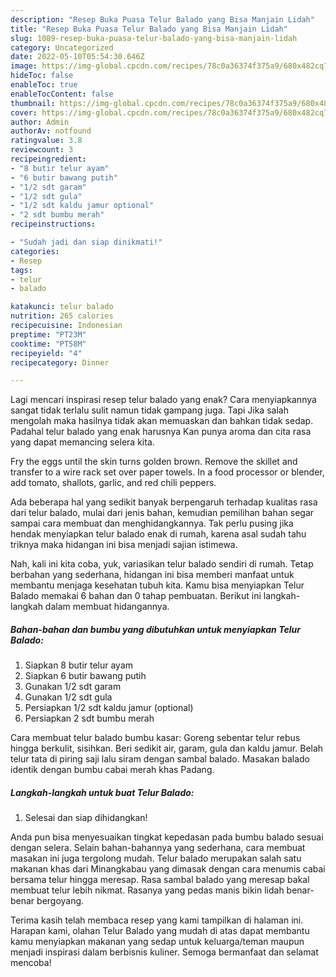 ```yaml
---
description: "Resep Buka Puasa Telur Balado yang Bisa Manjain Lidah"
title: "Resep Buka Puasa Telur Balado yang Bisa Manjain Lidah"
slug: 1089-resep-buka-puasa-telur-balado-yang-bisa-manjain-lidah
category: Uncategorized
date: 2022-05-10T05:54:30.646Z
image: https://img-global.cpcdn.com/recipes/78c0a36374f375a9/680x482cq70/telur-balado-foto-resep-utama.jpg
hideToc: false
enableToc: true
enableTocContent: false
thumbnail: https://img-global.cpcdn.com/recipes/78c0a36374f375a9/680x482cq70/telur-balado-foto-resep-utama.jpg
cover: https://img-global.cpcdn.com/recipes/78c0a36374f375a9/680x482cq70/telur-balado-foto-resep-utama.jpg
author: Admin
authorAv: notfound
ratingvalue: 3.8
reviewcount: 3
recipeingredient:
- "8 butir telur ayam"
- "6 butir bawang putih"
- "1/2 sdt garam"
- "1/2 sdt gula"
- "1/2 sdt kaldu jamur optional"
- "2 sdt bumbu merah"
recipeinstructions:

- "Sudah jadi dan siap dinikmati!"
categories:
- Resep
tags:
- telur
- balado

katakunci: telur balado 
nutrition: 265 calories
recipecuisine: Indonesian
preptime: "PT23M"
cooktime: "PT58M"
recipeyield: "4"
recipecategory: Dinner

---
```



Lagi mencari inspirasi resep telur balado yang enak? Cara menyiapkannya sangat tidak terlalu sulit namun tidak gampang juga. Tapi Jika salah mengolah maka hasilnya tidak akan memuaskan dan bahkan tidak sedap. Padahal telur balado yang enak harusnya Kan punya aroma dan cita rasa yang dapat memancing selera kita.


Fry the eggs until the skin turns golden brown. Remove the skillet and transfer to a wire rack set over paper towels. In a food processor or blender, add tomato, shallots, garlic, and red chili peppers.

Ada beberapa hal yang sedikit banyak berpengaruh terhadap kualitas rasa dari telur balado, mulai dari jenis bahan, kemudian pemilihan bahan segar sampai cara membuat dan menghidangkannya. Tak perlu pusing jika hendak menyiapkan telur balado enak di rumah, karena asal sudah tahu triknya maka hidangan ini bisa menjadi sajian istimewa.


Nah, kali ini kita coba, yuk, variasikan telur balado sendiri di rumah. Tetap berbahan yang sederhana, hidangan ini bisa memberi manfaat untuk membantu menjaga kesehatan tubuh kita. Kamu bisa menyiapkan Telur Balado memakai 6 bahan dan 0 tahap pembuatan. Berikut ini langkah-langkah dalam membuat hidangannya.

<!--inarticleads1-->

##### Bahan-bahan dan bumbu yang dibutuhkan untuk menyiapkan Telur Balado:

1. Siapkan 8 butir telur ayam
1. Siapkan 6 butir bawang putih
1. Gunakan 1/2 sdt garam
1. Gunakan 1/2 sdt gula
1. Persiapkan 1/2 sdt kaldu jamur (optional)
1. Persiapkan 2 sdt bumbu merah


Cara membuat telur balado bumbu kasar: Goreng sebentar telur rebus hingga berkulit, sisihkan. Beri sedikit air, garam, gula dan kaldu jamur. Belah telur tata di piring saji lalu siram dengan sambal balado. Masakan balado identik dengan bumbu cabai merah khas Padang. 

<!--inarticleads2-->

##### Langkah-langkah untuk buat Telur Balado:


1. Selesai dan siap dihidangkan!

Anda pun bisa menyesuaikan tingkat kepedasan pada bumbu balado sesuai dengan selera. Selain bahan-bahannya yang sederhana, cara membuat masakan ini juga tergolong mudah. Telur balado merupakan salah satu makanan khas dari Minangkabau yang dimasak dengan cara menumis cabai bersama telur hingga meresap. Rasa sambal balado yang meresap bakal membuat telur lebih nikmat. Rasanya yang pedas manis bikin lidah benar-benar bergoyang. 

Terima kasih telah membaca resep yang kami tampilkan di halaman ini. Harapan kami, olahan Telur Balado yang mudah di atas dapat membantu kamu menyiapkan makanan yang sedap untuk keluarga/teman maupun menjadi inspirasi dalam berbisnis kuliner. Semoga bermanfaat dan selamat mencoba!
